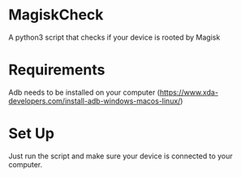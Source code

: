 # MagiskCheck
A python3 script that checks if your device is rooted by Magisk

# Requirements
Adb needs to be installed on your computer (https://www.xda-developers.com/install-adb-windows-macos-linux/)

# Set Up
Just run the script and make sure your device is connected to your computer.

